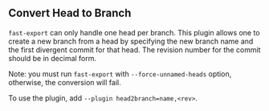 ## Convert Head to Branch

`fast-export` can only handle one head per branch.  This plugin allows one
to create a new branch from a head by specifying the new branch name and
the first divergent commit for that head.  The revision number for the commit
should be in decimal form.

Note: you must run `fast-export` with `--force-unnamed-heads` option,
otherwise, the conversion will fail.

To use the plugin, add
`--plugin head2branch=name,<rev>`.
